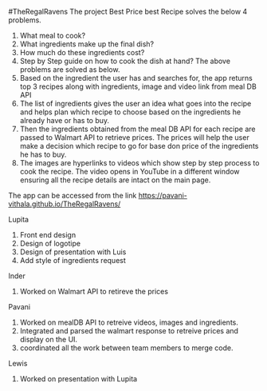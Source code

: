 #TheRegalRavens
The project Best Price best Recipe solves the below 4 problems.

1. What meal to cook? 
2. What ingredients make up the final dish? 
3. How much do these ingredients cost? 
4. Step by Step guide on how to cook the dish at hand?
The above problems are solved as below.
1.	Based on the ingredient the user has and searches for, the app returns top 3 recipes along with ingredients, image and video link from meal DB API
2.	The list of ingredients gives the user an idea what goes into the recipe and helps plan which recipe to choose based on the ingredients he already have or has to buy.
3.	Then the ingredients obtained from the meal DB API for each recipe are passed to Walmart API to retrieve prices. The prices will help the user make a decision which recipe to go for base don price of the ingredients he has to buy.
4.	The images are hyperlinks to videos which show step by step process to cook the recipe. The video opens in YouTube in a different window ensuring all the recipe details are intact on the main page.

The app can be accessed from the link https://pavani-vithala.github.io/TheRegalRavens/


Lupita
1. Front end design
2. Design of logotipe
3. Design of presentation with Luis
4. Add style of ingredients request

Inder

1. Worked on Walmart API to retireve the prices

Pavani

1. Worked on mealDB API to retreive videos, images and ingredients.
2. Integrated and parsed the walmart response to retreive prices and display on the UI.
3. coordinated all the work between team members to merge code.

Lewis

1. Worked on presentation with Lupita

